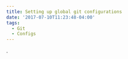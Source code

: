 ```yaml
---
title: Setting up global git configurations
date: '2017-07-10T11:23:48-04:00'
tags:
  - Git
  - Configs
---
```

.
